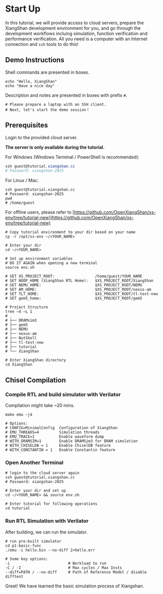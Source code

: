 # Start Up

In this tutorial, we will provide access to cloud servers, prepare the XiangShan development environment for you, and go through the development workflows incluing simulation, function verification and performance verification. All you need is a computer with an Internet connection and `ssh` tools to do this!

## Demo Instructions

Shell commands are presented in boxes.

```shell
echo "Hello, XiangShan"
echo "Have a nice day" 
```

Description and notes are presented in boxes with prefix `#`.

```
# Please prepare a laptop with an SSH client.
# Next, let's start the demo session！
```

## Prerequisites

Login to the provided cloud server.

**The server is only available during the tutorial.**

For Windows (Windows Terminal / PowerShell is recommended):

```powershell
ssh guest@tutorial.xiangshan.cc
# Password: xiangshan-2025
```

For Linux / Mac:

```shell
ssh guest@tutorial.xiangshan.cc
# Password: xiangshan-2025
pwd
# /home/guest

```

For offline users, please refer to [https://github.com/OpenXiangShan/xs-env/tree/tutorial-new](https://github.com/OpenXiangShan/xs-env/tree/tutorial-new)

```shell
# Copy tutorial environment to your dir based on your name
cp -r /opt/xs-env ~/<YOUR_NAME>

# Enter your dir
cd ~/<YOUR_NAME>

# Set up environment variables
# DO IT AGAIN when opening a new terminal
source env.sh

# SET XS_PROJECT_ROOT:                  /home/guest/YOUR_NAME
# SET NOOP_HOME (XiangShan RTL Home):   $XS_PROJECT_ROOT/XiangShan 
# SET NEMU_HOME:                        $XS_PROJECT_ROOT/NEMU 
# SET AM_HOME:                          $XS_PROJECT_ROOT/nexus-am
# SET TLT_HOME:                         $XS_PROJECT_ROOT/tl-test-new
# SET gem5_home:                        $XS_PROJECT_ROOT/gem5
```

```shell
# Project Structure
tree –d –L 1
# .  
# ├── DRAMsim3
# ├── gem5
# ├── NEMU 
# ├── nexus-am 
# ├── NutShell
# ├── tl-test-new
# ├── tutorial 
# └── XiangShan
  
# Enter XiangShan directory
cd XiangShan
```

## Chisel Compilation

### Compile RTL and build simulator with Verilator

Compilation might take ~20 mins.

```shell
make emu –j4

# Options: 
# CONFIG=MinimalConfig  Configuration of XiangShan
# EMU_THREADS=4  	    Simulation threads
# EMU_TRACE=1 		    Enable waveform dump
# WITH_DRAMSIM=1	    Enable DRAMSim3 for DRAM simulation
# WITH_CHISELDB = 1	    Enable ChiselDB feature
# WITH_CONSTANTIN = 1	Enable Constantin feature
```

### Open Another Terminal

```shell
# login to the cloud server again
ssh guest@tutorial.xiangshan.cc
# Password: xiangshan-2025

# Enter your dir and set up
cd ~/<YOUR_NAME> && source env.sh

# Enter tutorial for following operations
cd tutorial
```

### Run RTL Simulation with Verilator

After building, we can run the simulator.

```shell
# run pre-built simulator
cd p1-basic-func
./emu -i hello.bin --no-diff 2>hello.err

# Some key options: 
-i				            # Workload to run
-C / -I 			        # Max cycles / Max Insts 
--diff=PATH / --no-diff		# Path of Reference Model / disable difftest
```

Great! We have learned the basic simulation process of Xiangshan.
